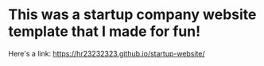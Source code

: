 # This was a startup company website template that I made for fun!

Here's a link: https://hr23232323.github.io/startup-website/
